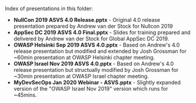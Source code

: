 Index of presentations in this folder:
- **NullCon 2019 ASVS 4.0 Release.pptx** - Original 4.0 release presentation prepared by Andrew van der Stock for Nullcon 2019
- **AppSec DC 2019 ASVS 4.0 Final.pptx** - Slides for training prepared and delivered by Andrew van der Stock for Global AppSec DC 2019.
- **OWASP Helsinki Sep 2019 ASVS 4.0.pptx** - Based on Andrew's 4.0 release presentation but modified and extended by Josh Grossman for ~60min presentation at OWASP Helsinki chapter meeting.
- **OWASP Israel Nov 2019 ASVS 4.0.pptx** - Based on Andrew's 4.0 release presentation but structually modified by Josh Grossman for ~30min presentation at OWASP Israel chapter meeting.
- **MyDevSecOps Jan 2020 Webinar - ASVS.pptx** - Slightly expanded version of the "OWASP Israel Nov 2019" version which runs for ~45mins.
